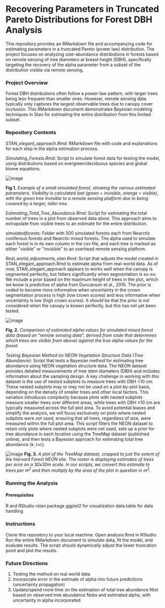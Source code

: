 # Recovering Parameters in Truncated Pareto Distributions for Forest DBH Analysis
This repository provides an RMarkdown file and accompanying code for estimating parameters in a truncated Pareto (power law) distribution. The project focuses on analyzing size-abundance distributions in forests based on remote sensing of tree diameters at breast height (DBH), specifically targeting the recovery of the alpha parameter from a subset of the distribution visible via remote sensing.

### Project Overview
Forest DBH distributions often follow a power-law pattern, with larger trees being less frequent than smaller ones. However, remote sensing data typically only captures the largest observable trees due to canopy cover occlusion. This RMarkdown document demonstrates Bayesian modeling techniques in Stan for estimating the entire distribution from this limited subset.

### Repository Contents
_STAN_elegant_approach.Rmd_: RMarkdown file with code and explanations for each step in the alpha estimation process.

_Simulating_Forests.Rmd_: Script to simulate forest data for testing the model, using distributions based on evergreen/deciduous species and global biome equations.

![image](https://github.com/user-attachments/assets/7a09657a-17ee-440e-bf7f-1df0bf892c7f)

**Fig 1.** _Example of a small simulated forest, showing the various estimated parameters. Visibility is calculated last (green = invisible, orange = visible), with the green tree invisible to a remote sensing platform due to being covered by a larger, taller tree._

_Estimating_Total_Tree_Abundance.Rmd_: Script for estimating the total number of trees in a plot from observed data alone. This approach aims to extrapolate from visible trees to an estimate for the entire distribution.

_simulatedforests_: Folder with 500 simulated forests each from Nearctic coniferous forests and Nearctic mixed forests. The alpha used to simulate each forest is in its own column in the csv file, and each tree is marked as either "visible" or "invisible" to an overhead remote sensing platform.

_Real_world_adjustments_stan.Rmd_: Script that adjusts the model created in STAN_elegant_approach.Rmd to estimate alpha from real-world data. As of now, STAN_elegant_approach appears to works well when the canopy is segmented perfectly, but falters significantly when segmentation is so-so. We include a prior based on the maximum height of trees in the plot, which we know is predictive of alpha from Duncanson et al., 2015. The prior is coded to become more informative when uncertainty in the crown segmentation process is high (low crown scores) and less informative when uncertainty is low (high crown scores). It _should_ be that the prior is not considered when the canopy is known perfectly, but this has not yet been tested.   

![image](https://github.com/user-attachments/assets/8699beea-ce4d-4200-888c-c2b328571349)

**Fig. 2.** _Comparison of estimated alpha values for simulated mixed forest data (based on "remote sensing data", derived from code that determines which trees are visible from above) against the true alpha values for the forest._

_Testing Bayesian Method on NEON Vegetation Structure Data (Tree Abundance)_: Script that tests a Bayesian method for estimating tree abundance using NEON vegetation structure data. The NEON dataset provides detailed measurements of tree stem diameters (DBH) and includes information about the sampling design. A key challenge in working with this dataset is the use of nested subplots to measure trees with DBH <10 cm. These nested subplots may or may not be used on a plot-by-plot basis, depending on the density of smaller trees and other local factors. This variation introduces complexity because plots with nested subplots measure smaller trees over different areas, while trees with DBH ≥10 cm are typically measured across the full plot area. To avoid potential biases and simplify the analysis, we will focus exclusively on plots where nested subplots were *not* used, ensuring that all trees, regardless of size, were measured within the full plot area. This script filters the NEON dataset to retain only plots where nested subplots were not used, sets up a prior for tree abundance in each location using the TreeMap dataset (published online), and then tests a Bayesian approach for estimating total tree abundance (`N_tot`).

![image](https://github.com/user-attachments/assets/0a703426-77cf-4fd8-b80c-07c4221e7401)
**Fig. 3.** _A  plot of the TreeMap dataset, cropped to just the extent of the Harvard Forest NEON site. The raster is displaying estimates of trees per acre on a 30x30m scale. In our scripts, we convert this estimate to trees per m<sup>2</sup> and then multiply by the area of the plot in question in m<sup>2</sup>._

### Running the Analysis
#### Prerequisites
R and RStudio
rstan package
ggplot2 for visualization
data.table for data handling

### Instructions
Clone this repository to your local machine.
Open analysis.Rmd in RStudio.
Run the entire RMarkdown document to simulate data, fit the model, and evaluate results. The script should dynamically adjust the lower truncation point and plot the results.

### Future Directions
1. Testing the method on real world data
2. Incorporate error in the estimate of alpha into future predictions (uncertainty propagation)
3. Update/spend more time on the estimation of total tree abundance Ntot based on observed tree abundance Nobs and estimated alpha, with uncertainty in alpha incorporated
